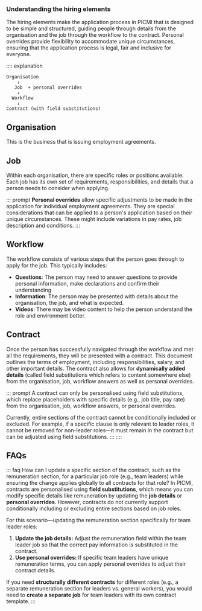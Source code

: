 ### Understanding the hiring elements

The hiring elements make the application process in PICMI that is designed to be simple and structured, guiding people through details from the organisation and the job through the workflow to the contract. Personal overrides provide flexibility to accommodate unique circumstances, ensuring that the application process is legal, fair and inclusive for everyone.


:::: explanation
```
Organisation
    ↓
   Job  + personal overrides
    ↓
  Workflow
    ↓
Contract (with field substitutions)
```

## Organisation
This is the business that is issuing employment agreements. 

## Job
Within each organisation, there are specific roles or positions available. Each job has its own set of requirements, responsibilities, and details that a person needs to consider when applying.

::: prompt
**Personal overrides** allow specific adjustments to be made in the application for individual employment agreements. They are special considerations that can be applied to a person's application based on their unique circumstances. These might include variations in pay rates, job description and conditions.
:::

## Workflow
The workflow consists of various steps that the person goes through to apply for the job. This typically includes:

- **Questions**: The person may need to answer questions to provide personal information, make declarations and confirm their understanding
- **Information**: The person may be presented with details about the organisation, the job, and what is expected.
- **Videos**: There may be video content to help the person understand the role and environment better.

## Contract
Once the person has successfully navigated through the workflow and met all the requirements, they will be presented with a contract. This document outlines the terms of employment, including responsibilities, salary, and other important details. The contract also allows for **dynamically added details** (called field substitutions which refers to content somewhere else) from the organisation, job, workflow answers as well as personal overrides.

::: prompt
A contract can only be personalised using field substitutions, which replace placeholders with specific details (e.g., job title, pay rate) from the organisation, job, workflow answers, or personal overrides.

Currently, entire sections of the contract cannot be conditionally included or excluded. For example, if a specific clause is only relevant to leader roles, it cannot be removed for non-leader roles—it must remain in the contract but can be adjusted using field substitutions.
:::
::::

## FAQs

::: faq How can I update a specific section of the contract, such as the remuneration section, for a particular job role (e.g., team leaders) while ensuring the change applies globally to all contracts for that role?
In PICMI, contracts are personalised using **field substitutions**, which means you can modify specific details like remuneration by updating the **job details** or **personal overrides**. However, contracts do not currently support conditionally including or excluding entire sections based on job roles.

For this scenario—updating the remuneration section specifically for team leader roles:

1. **Update the job details:** Adjust the remuneration field within the team leader job so that the correct pay information is substituted in the contract.
2. **Use personal overrides:** If specific team leaders have unique remuneration terms, you can apply personal overrides to adjust their contract details. 

If you need **structurally different contracts** for different roles (e.g., a separate remuneration section for leaders vs. general workers), you would need to **create a separate job** for team leaders with its own contract template.
:::
